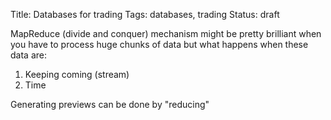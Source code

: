 Title: Databases for trading
Tags: databases, trading
Status: draft

MapReduce (divide and conquer) mechanism might be pretty brilliant when you have to process huge chunks of data but what happens when these data are:

1. Keeping coming (stream)
2. Time 

Generating previews can be done by "reducing" 